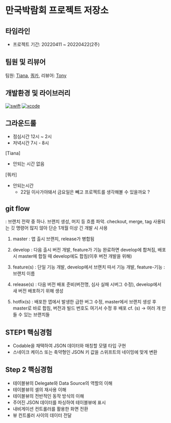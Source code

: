 # 만국박람회 프로젝트 저장소

## 타임라인
- 프로젝트 기간: 20220411 ~ 20220422(2주)

## 팀원 및 리뷰어
팀원: [Tiana](https://github.com/Kim-TaeHyun-A), [쿼카](https://github.com/Quokkaaa), 리뷰어: [Tony](https://github.com/Monsteel)

## 개발환경 및 라이브러리
[![swift](https://img.shields.io/badge/swift-5.6-orange)]()
[![xcode](https://img.shields.io/badge/Xcode-13.3-blue)]()

## 그라운드룰
- 점심시간 12시 ~ 2시
- 저녁시간 7시 - 8시

[Tiana]
- 안되는 시간 없음

[쿼카]
- 안되는시간 
    - 22일 이사가야돼서 금요일은 빼고 프로젝트를 생각해볼 수 있을까요 ?

## git flow

: 브랜치 전략 중 하나.
브랜치 생성, 머지 등 흐름 파악.
checkout, merge, tag 사용되는 깃 명령어 많지 않아 단순
1개월 이상 긴 개발 시 사용

1. master : 앱 출시 브랜치, release가 병합됨

2. develop : 다음 출시 버전 개발, feature가 기능 완료하면 develop에 합쳐짐, 배포 시 master에 합칠 때 develop에도 합침(이후 버전 개발을 위해)

3. feature(s) : 단일 기능 개발, develop에서 브랜치 따서 기능 개발, feature-기능 : 브랜치 이름

4. release(s) : 다음 버전 배포 준비(버전명, 심사 실패 시버그 수정), develop에서 새 버전 배포하기 위해 생성

5. hotfix(s) : 배포한 앱에서 발생한 급한 버그 수정, master에서 브랜치 생성 후 master로 바로 합침, 버전과 빌드 번호도 여기서 수정 후 배포
cf. (s) → 여러 개 만들 수 있는 브랜치들


## STEP1 핵심경험
- Codable을 채택하여 JSON 데이터와 매칭할 모델 타입 구현
- 스네이크 케이스 또는 축약형인 JSON 키 값을 스위프트의 네이밍에 맞게 변환

## Step 2 핵심경험
- 테이블뷰의 Delegate와 Data Source의 역할의 이해
- 테이블뷰의 셀의 재사용 이해
- 테이블뷰의 전반적인 동작 방식의 이해
- 주어진 JSON 데이터를 파싱하여 테이블뷰에 표시
- 내비게이션 컨트롤러를 활용한 화면 전환
- 뷰 컨트롤러 사이의 데이터 전달
